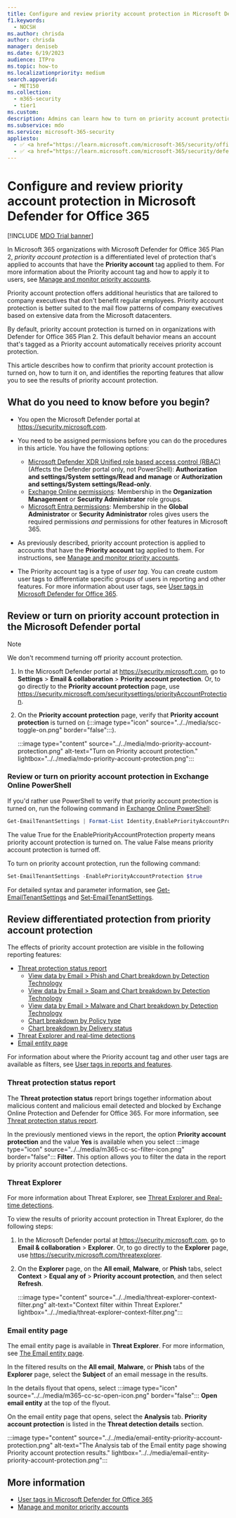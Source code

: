 ```yaml
---
title: Configure and review priority account protection in Microsoft Defender for Office 365
f1.keywords:
  - NOCSH
ms.author: chrisda
author: chrisda
manager: deniseb
ms.date: 6/19/2023
audience: ITPro
ms.topic: how-to
ms.localizationpriority: medium
search.appverid:
  - MET150
ms.collection:
  - m365-security
  - tier1
ms.custom:
description: Admins can learn how to turn on priority account protection in Microsoft Defender for Office 365 Plan 2 organizations.
ms.subservice: mdo
ms.service: microsoft-365-security
appliesto:
  - ✅ <a href="https://learn.microsoft.com/microsoft-365/security/office-365-security/mdo-security-comparison#defender-for-office-365-plan-1-vs-plan-2-cheat-sheet" target="_blank">Microsoft Defender for Office 365 2</a>
  - ✅ <a href="https://learn.microsoft.com/microsoft-365/security/defender/microsoft-365-defender" target="_blank">Microsoft Defender XDR</a>
---
```


# Configure and review priority account protection in Microsoft Defender for Office 365

[!INCLUDE [MDO Trial banner](../includes/mdo-trial-banner.md)]

In Microsoft 365 organizations with Microsoft Defender for Office 365 Plan 2, _priority account protection_ is a differentiated level of protection that's applied to accounts that have the **Priority account** tag applied to them. For more information about the Priority account tag and how to apply it to users, see [Manage and monitor priority accounts](/microsoft-365/admin/setup/priority-accounts).

Priority account protection offers additional heuristics that are tailored to company executives that don't benefit regular employees. Priority account protection is better suited to the mail flow patterns of company executives based on extensive data from the Microsoft datacenters.

By default, priority account protection is turned on in organizations with Defender for Office 365 Plan 2. This default behavior means an account that's tagged as a Priority account automatically receives priority account protection.

This article describes how to confirm that priority account protection is turned on, how to turn it on, and identifies the reporting features that allow you to see the results of priority account protection.

## What do you need to know before you begin?

- You open the Microsoft Defender portal at <https://security.microsoft.com>.

- You need to be assigned permissions before you can do the procedures in this article. You have the following options:
  - [Microsoft Defender XDR Unified role based access control (RBAC)](/microsoft-365/security/defender/manage-rbac) (Affects the Defender portal only, not PowerShell): **Authorization and settings/System settings/Read and manage** or **Authorization and settings/System settings/Read-only**.
  - [Exchange Online permissions](/exchange/permissions-exo/permissions-exo): Membership in the **Organization Management** or **Security Administrator** role groups.
  - [Microsoft Entra permissions](/entra/identity/role-based-access-control/manage-roles-portal): Membership in the **Global Administrator** or **Security Administrator** roles gives users the required permissions _and_ permissions for other features in Microsoft 365.

- As previously described, priority account protection is applied to accounts that have the **Priority account** tag applied to them. For instructions, see [Manage and monitor priority accounts](/microsoft-365/admin/setup/priority-accounts).

- The Priority account tag is a type of _user tag_. You can create custom user tags to differentiate specific groups of users in reporting and other features. For more information about user tags, see [User tags in Microsoft Defender for Office 365](user-tags-about.md).

## Review or turn on priority account protection in the Microsoft Defender portal

> [!NOTE]
> We don't recommend turning off priority account protection.

1. In the Microsoft Defender portal at <https://security.microsoft.com>, go to **Settings** \> **Email & collaboration** \> **Priority account protection**. Or, to go directly to the **Priority account protection** page, use <https://security.microsoft.com/securitysettings/priorityAccountProtection>.

2. On the **Priority account protection** page, verify that **Priority account protection** is turned on (:::image type="icon" source="../../media/scc-toggle-on.png" border="false":::).

   :::image type="content" source="../../media/mdo-priority-account-protection.png" alt-text="Turn on Priority account protection." lightbox="../../media/mdo-priority-account-protection.png":::

### Review or turn on priority account protection in Exchange Online PowerShell

If you'd rather use PowerShell to verify that priority account protection is turned on, run the following command in [Exchange Online PowerShell](/powershell/exchange/connect-to-exchange-online-powershell):

```powershell
Get-EmailTenantSettings | Format-List Identity,EnablePriorityAccountProtection
```

The value True for the EnablePriorityAccountProtection property means priority account protection is turned on. The value False means priority account protection is turned off.

To turn on priority account protection, run the following command:

```powershell
Set-EmailTenantSettings -EnablePriorityAccountProtection $true
```

For detailed syntax and parameter information, see [Get-EmailTenantSettings](/powershell/module/exchange/get-emailtenantsettings) and [Set-EmailTenantSettings](/powershell/module/exchange/set-emailtenantsettings).

## Review differentiated protection from priority account protection

The effects of priority account protection are visible in the following reporting features:

- [Threat protection status report](reports-email-security.md#threat-protection-status-report)
  - [View data by Email \> Phish and Chart breakdown by Detection Technology](reports-email-security.md#view-data-by-email--phish-and-chart-breakdown-by-detection-technology)
  - [View data by Email \> Spam and Chart breakdown by Detection Technology](reports-email-security.md#view-data-by-email--spam-and-chart-breakdown-by-detection-technology)
  - [View data by Email \> Malware and Chart breakdown by Detection Technology](reports-email-security.md#view-data-by-email--malware-and-chart-breakdown-by-detection-technology)
  - [Chart breakdown by Policy type](reports-email-security.md#chart-breakdown-by-policy-type)
  - [Chart breakdown by Delivery status](reports-email-security.md#chart-breakdown-by-delivery-status)
- [Threat Explorer and real-time detections](threat-explorer-about.md)
- [Email entity page](mdo-email-entity-page.md)

For information about where the Priority account tag and other user tags are available as filters, see [User tags in reports and features](user-tags-about.md#user-tags-in-reports-and-features).

### Threat protection status report

The **Threat protection status** report brings together information about malicious content and malicious email detected and blocked by Exchange Online Protection and Defender for Office 365. For more information, see [Threat protection status report](reports-email-security.md#threat-protection-status-report).

In the previously mentioned views in the report, the option **Priority account protection** and the value **Yes** is available when you select :::image type="icon" source="../../media/m365-cc-sc-filter-icon.png" border="false"::: **Filter**. This option allows you to filter the data in the report by priority account protection detections.

### Threat Explorer

For more information about Threat Explorer, see [Threat Explorer and Real-time detections](threat-explorer-about.md).

To view the results of priority account protection in Threat Explorer, do the following steps:

1. In the Microsoft Defender portal at <https://security.microsoft.com>, go to **Email & collaboration** \> **Explorer**. Or, to go directly to the **Explorer** page, use <https://security.microsoft.com/threatexplorer>.

2. On the **Explorer** page, on the **All email**, **Malware**, or **Phish** tabs, select **Context** \> **Equal any of** \> **Priority account protection**, and then select **Refresh**.

   :::image type="content" source="../../media/threat-explorer-context-filter.png" alt-text="Context filter within Threat Explorer." lightbox="../../media/threat-explorer-context-filter.png":::

### Email entity page

The email entity page is available in **Threat Explorer**. For more information, see [The Email entity page](mdo-email-entity-page.md).

In the filtered results on the **All email**, **Malware**, or **Phish** tabs of the **Explorer** page, select the **Subject** of an email message in the results.

In the details flyout that opens, select :::image type="icon" source="../../media/m365-cc-sc-open-icon.png" border="false"::: **Open email entity** at the top of the flyout.

On the email entity page that opens, select the **Analysis** tab. **Priority account protection** is listed in the **Threat detection details** section.

:::image type="content" source="../../media/email-entity-priority-account-protection.png" alt-text="The Analysis tab of the Email entity page showing Priority account protection results." lightbox="../../media/email-entity-priority-account-protection.png":::

## More information

- [User tags in Microsoft Defender for Office 365](user-tags-about.md)
- [Manage and monitor priority accounts](/microsoft-365/admin/setup/priority-accounts)
